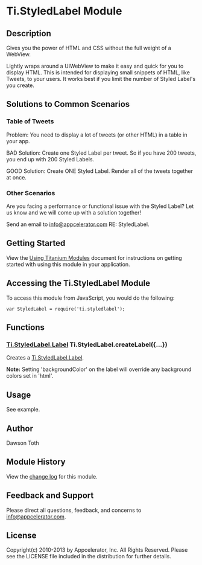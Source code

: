 # Ti.StyledLabel Module

## Description

Gives you the power of HTML and CSS without the full weight of a WebView.

Lightly wraps around a UIWebView to make it easy and quick for you to display HTML. This is intended for displaying
small snippets of HTML, like Tweets, to your users. It works best if you limit the number of Styled Label's you create.

## Solutions to Common Scenarios

### Table of Tweets

Problem: You need to display a lot of tweets (or other HTML) in a table in your app.

BAD Solution: Create one Styled Label per tweet. So if you have 200 tweets, you end up with 200 Styled Labels.

GOOD Solution: Create ONE Styled Label. Render all of the tweets together at once.

### Other Scenarios

Are you facing a performance or functional issue with the Styled Label? Let us know and we will come up with a solution
together!

Send an email to [info@appcelerator.com](mailto:info@appcelerator.com?subject=iOS%20StyledLabel%20Module) RE: StyledLabel.

## Getting Started

View the [Using Titanium Modules](http://docs.appcelerator.com/titanium/latest/#!/guide/Using_Titanium_Modules) document for instructions on getting
started with using this module in your application.

## Accessing the Ti.StyledLabel Module

To access this module from JavaScript, you would do the following:

	var StyledLabel = require('ti.styledlabel');

## Functions

### [Ti.StyledLabel.Label][] Ti.StyledLabel.createLabel({...})

Creates a [Ti.StyledLabel.Label][].

**Note:** Setting 'backgroundColor' on the label will override any background colors set in 'html'.

## Usage

See example.

## Author

Dawson Toth

## Module History

View the [change log](changelog.html) for this module.

## Feedback and Support

Please direct all questions, feedback, and concerns to [info@appcelerator.com](mailto:info@appcelerator.com?subject=iOS%20StyledLabel%20Module).

## License

Copyright(c) 2010-2013 by Appcelerator, Inc. All Rights Reserved. Please see the LICENSE file included in the distribution for further details.

[Ti.StyledLabel.Label]: label.html